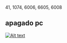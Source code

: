 41, 1074, 6006, 6605, 6008

## apagado pc

[![Alt text](https://img.youtube.com/vi/DUPVRYYJ8Vk/0.jpg)](https://www.youtube.com/watch?v=DUPVRYYJ8Vk)